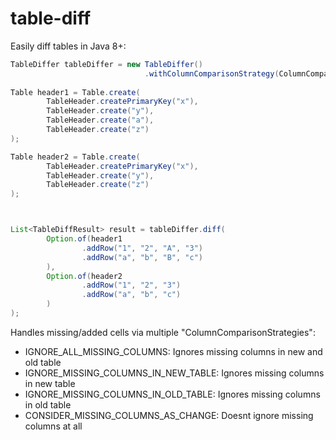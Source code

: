 # table-diff

Easily diff tables in Java 8+:

```Java
TableDiffer tableDiffer = new TableDiffer()
                              .withColumnComparisonStrategy(ColumnComparisonStrategies.IGNORE_ALL_MISSING_COLUMNS);
                              
Table header1 = Table.create(
        TableHeader.createPrimaryKey("x"),
        TableHeader.create("y"),
        TableHeader.create("a"),
        TableHeader.create("z")
);

Table header2 = Table.create(
        TableHeader.createPrimaryKey("x"),
        TableHeader.create("y"),
        TableHeader.create("z")
);



List<TableDiffResult> result = tableDiffer.diff(
        Option.of(header1
                .addRow("1", "2", "A", "3")
                .addRow("a", "b", "B", "c")
        ),
        Option.of(header2
                .addRow("1", "2", "3")
                .addRow("a", "b", "c")
        )
);
```

Handles missing/added cells via multiple "ColumnComparisonStrategies":

* IGNORE_ALL_MISSING_COLUMNS: Ignores missing columns in new and old table
* IGNORE_MISSING_COLUMNS_IN_NEW_TABLE: Ignores missing columns in new table
* IGNORE_MISSING_COLUMNS_IN_OLD_TABLE: Ignores missing columns in old table
* CONSIDER_MISSING_COLUMNS_AS_CHANGE: Doesnt ignore missing columns at all
